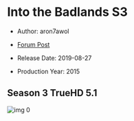 # Into the Badlands S3

* Author: aron7awol

* [Forum Post](https://www.avsforum.com/threads/bass-eq-for-filtered-movies.2995212/post-58548476)

* Release Date: 2019-08-27
* Production Year: 2015

## Season 3 TrueHD 5.1

![img 0](https://i.imgur.com/HBxIpcd.jpg)

